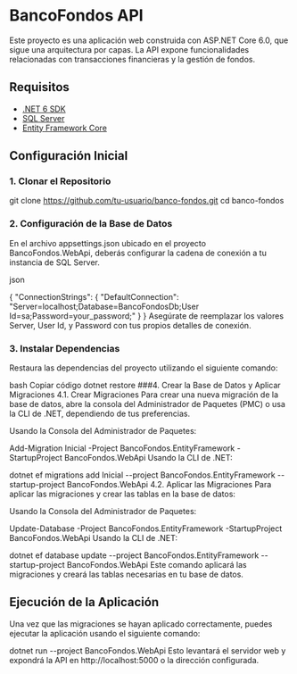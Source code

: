 # BancoFondos API

Este proyecto es una aplicación web construida con ASP.NET Core 6.0, que sigue una arquitectura por capas. La API expone funcionalidades relacionadas con transacciones financieras y la gestión de fondos.

## Requisitos

- [.NET 6 SDK](https://dotnet.microsoft.com/download/dotnet/6.0)
- [SQL Server](https://www.microsoft.com/en-us/sql-server/sql-server-downloads)
- [Entity Framework Core](https://docs.microsoft.com/en-us/ef/core/)

## Configuración Inicial

### 1. Clonar el Repositorio


git clone https://github.com/tu-usuario/banco-fondos.git
cd banco-fondos

### 2. Configuración de la Base de Datos
En el archivo appsettings.json ubicado en el proyecto BancoFondos.WebApi, deberás configurar la cadena de conexión a tu instancia de SQL Server.

json

{
  "ConnectionStrings": {
    "DefaultConnection": "Server=localhost;Database=BancoFondosDb;User Id=sa;Password=your_password;"
  }
}
Asegúrate de reemplazar los valores Server, User Id, y Password con tus propios detalles de conexión.

### 3. Instalar Dependencias
Restaura las dependencias del proyecto utilizando el siguiente comando:

bash
Copiar código
dotnet restore
###4. Crear la Base de Datos y Aplicar Migraciones
4.1. Crear Migraciones
Para crear una nueva migración de la base de datos, abre la consola del Administrador de Paquetes (PMC) o usa la CLI de .NET, dependiendo de tus preferencias.

Usando la Consola del Administrador de Paquetes:



Add-Migration Inicial -Project BancoFondos.EntityFramework -StartupProject BancoFondos.WebApi
Usando la CLI de .NET:


dotnet ef migrations add Inicial --project BancoFondos.EntityFramework --startup-project BancoFondos.WebApi
4.2. Aplicar las Migraciones
Para aplicar las migraciones y crear las tablas en la base de datos:

Usando la Consola del Administrador de Paquetes:


Update-Database -Project BancoFondos.EntityFramework -StartupProject BancoFondos.WebApi
Usando la CLI de .NET:


dotnet ef database update --project BancoFondos.EntityFramework --startup-project BancoFondos.WebApi
Este comando aplicará las migraciones y creará las tablas necesarias en tu base de datos.

## Ejecución de la Aplicación
Una vez que las migraciones se hayan aplicado correctamente, puedes ejecutar la aplicación usando el siguiente comando:


dotnet run --project BancoFondos.WebApi
Esto levantará el servidor web y expondrá la API en http://localhost:5000 o la dirección configurada.
